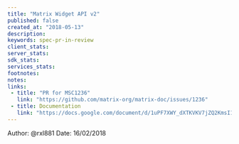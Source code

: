```yaml
---
title: "Matrix Widget API v2"
published: false
created_at: "2018-05-13"
description:
keywords: spec-pr-in-review
client_stats:
server_stats:
sdk_stats:
services_stats:
footnotes:
notes:
links:
 - title: "PR for MSC1236"
   link: "https://github.com/matrix-org/matrix-doc/issues/1236"
 - title: Documentation
   link: "https://docs.google.com/document/d/1uPF7XWY_dXTKVKV7jZQ2KmsI19wn9-kFRgQ1tFQP7wQ/edit"
---
```

Author: @rxl881
Date: 16/02/2018
